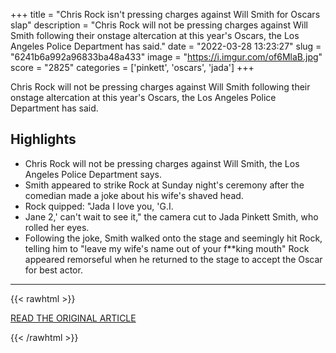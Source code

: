 +++
title = "Chris Rock isn't pressing charges against Will Smith for Oscars slap"
description = "Chris Rock will not be pressing charges against Will Smith following their onstage altercation at this year's Oscars, the Los Angeles Police Department has said."
date = "2022-03-28 13:23:27"
slug = "6241b6a992a96833ba48a433"
image = "https://i.imgur.com/of6MlaB.jpg"
score = "2825"
categories = ['pinkett', 'oscars', 'jada']
+++

Chris Rock will not be pressing charges against Will Smith following their onstage altercation at this year's Oscars, the Los Angeles Police Department has said.

## Highlights

- Chris Rock will not be pressing charges against Will Smith, the Los Angeles Police Department says.
- Smith appeared to strike Rock at Sunday night's ceremony after the comedian made a joke about his wife's shaved head.
- Rock quipped: "Jada I love you, 'G.I.
- Jane 2,' can't wait to see it," the camera cut to Jada Pinkett Smith, who rolled her eyes.
- Following the joke, Smith walked onto the stage and seemingly hit Rock, telling him to "leave my wife's name out of your f**king mouth" Rock appeared remorseful when he returned to the stage to accept the Oscar for best actor.

---

{{< rawhtml >}}
  <p class="article-category">
    <a target="_blank" href="https://www.cnn.com/2022/03/28/entertainment/chris-rock-will-smith-charges-intl-scli/index.html">READ THE ORIGINAL ARTICLE</a>
  </p>
{{< /rawhtml >}}

